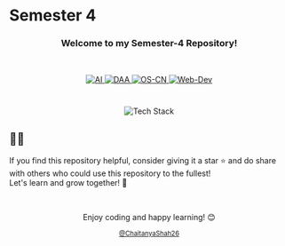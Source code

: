 # Semester 4  

<h3 align="center">Welcome to my Semester-4 Repository!</h3>

<br>
<p align="center">
    <a href="https://github.com/ChaitanyaShah26/semester-4/tree/main/AI">
    	<img src="https://custom-icon-badges.demolab.com/badge/AI-2B547E?style=for-the-badge&logo=folder" alt="AI">
    </a>
    <a href="https://github.com/ChaitanyaShah26/semester-4/tree/main/DAA">
    	<img src="https://custom-icon-badges.demolab.com/badge/DAA-2B547E?style=for-the-badge&logo=folder" alt="DAA">
	</a>
    <a href="https://github.com/ChaitanyaShah26/semester-4/tree/main/OS-CN">
    	<img src="https://custom-icon-badges.demolab.com/badge/OS%20&%20CN-2B547E?style=for-the-badge&logo=folder" alt="OS-CN">
    </a>
    <a href="https://github.com/ChaitanyaShah26/semester-4/tree/main/Web-Dev">
    	<img src="https://custom-icon-badges.demolab.com/badge/Web_Dev-2B547E?style=for-the-badge&logo=folder" alt="Web-Dev">
    </a>
</p> 

#

<p align="center">
	<img src="https://go-skill-icons.vercel.app/api/icons?i=python,c,java,html,css,javascript,bootstrap,react" alt="Tech Stack">
</p>



## 🌟🌟

If you find this repository helpful, consider giving it a star ⭐ and do share with others who could use this repository to the fullest!
<br>Let's learn and grow together! 🚀  


<br>

<p align="center">Enjoy coding and happy learning! 😊</p>
<p align="center"><small><a href="https://github.com/ChaitanyaShah26">@ChaitanyaShah26</a></small></p>
